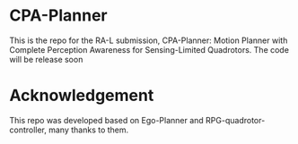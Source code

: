 # CPA-Planner
This is the repo for the RA-L submission, CPA-Planner: Motion Planner with Complete Perception Awareness for Sensing-Limited Quadrotors.  The code will be release soon









# Acknowledgement 
This repo was developed based on Ego-Planner and RPG-quadrotor-controller, many thanks to them.
